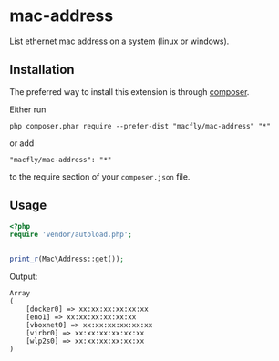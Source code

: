 # mac-address

List ethernet mac address on a system (linux or windows).

Installation
------------

The preferred way to install this extension is through [composer](http://getcomposer.org/download/).

Either run

```
php composer.phar require --prefer-dist "macfly/mac-address" "*"
```

or add

```
"macfly/mac-address": "*"
```

to the require section of your `composer.json` file.

Usage
------------

```php
<?php
require 'vendor/autoload.php';


print_r(Mac\Address::get());


```

Output:

```
Array
(
    [docker0] => xx:xx:xx:xx:xx:xx
    [eno1] => xx:xx:xx:xx:xx:xx
    [vboxnet0] => xx:xx:xx:xx:xx:xx
    [virbr0] => xx:xx:xx:xx:xx:xx
    [wlp2s0] => xx:xx:xx:xx:xx:xx
)
```

